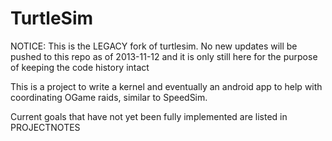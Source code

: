 TurtleSim
=========


NOTICE: This is the LEGACY fork of turtlesim.
No new updates will be pushed to this repo as of 2013-11-12 and it is
only still here for the purpose of keeping the code history intact


This is a project to write a kernel and eventually an android app to help with
coordinating OGame raids, similar to SpeedSim.

Current goals that have not yet been fully implemented are listed in PROJECTNOTES
